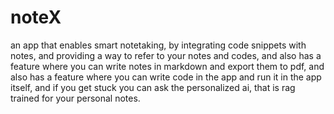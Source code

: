 # noteX
an app that enables smart notetaking, by integrating code snippets with notes, and providing a way to refer to your notes and codes, and also has a feature where you can write notes in markdown and export them to pdf, and also has a feature where you can write code in the app and run it in the app itself, and if you get stuck you can ask the personalized ai, that is rag trained for your personal notes.
